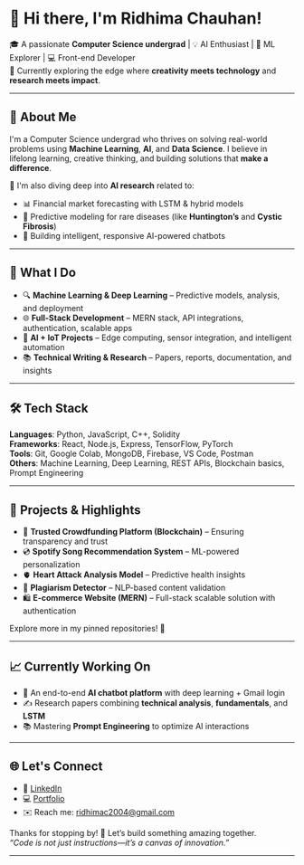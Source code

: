 # 👋 Hi there, I'm Ridhima Chauhan!

🎓 A passionate **Computer Science undergrad** | 💡 AI Enthusiast | 🤖 ML Explorer | 💻 Front-end Developer  
📍 Currently exploring the edge where **creativity meets technology** and **research meets impact**.

---

## 🧠 About Me

I'm a Computer Science undergrad who thrives on solving real-world problems using **Machine Learning**, **AI**, and **Data Science**. I believe in lifelong learning, creative thinking, and building solutions that **make a difference**.

🔬 I'm also diving deep into **AI research** related to:
- 📊 Financial market forecasting with LSTM & hybrid models
- 🧬 Predictive modeling for rare diseases (like **Huntington’s** and **Cystic Fibrosis**)
- 🤖 Building intelligent, responsive AI-powered chatbots

---

## 💼 What I Do

- 🔍 **Machine Learning & Deep Learning** – Predictive models, analysis, and deployment  
- 🌐 **Full-Stack Development** – MERN stack, API integrations, authentication, scalable apps  
- 🧠 **AI + IoT Projects** – Edge computing, sensor integration, and intelligent automation  
- 📚 **Technical Writing & Research** – Papers, reports, documentation, and insights

---

## 🛠️ Tech Stack

**Languages**: Python, JavaScript, C++, Solidity  
**Frameworks**: React, Node.js, Express, TensorFlow, PyTorch  
**Tools**: Git, Google Colab, MongoDB, Firebase, VS Code, Postman  
**Others**: Machine Learning, Deep Learning, REST APIs, Blockchain basics, Prompt Engineering

---

## 🚀 Projects & Highlights

- 🔐 **Trusted Crowdfunding Platform (Blockchain)** – Ensuring transparency and trust  
- 💿 **Spotify Song Recommendation System** – ML-powered personalization  
- 🫀 **Heart Attack Analysis Model** – Predictive health insights  
- 📖 **Plagiarism Detector** – NLP-based content validation  
- 🛍️ **E-commerce Website (MERN)** – Full-stack scalable solution with authentication

Explore more in my pinned repositories! 📌

---

## 📈 Currently Working On

- 📌 An end-to-end **AI chatbot platform** with deep learning + Gmail login  
- ✍️ Research papers combining **technical analysis**, **fundamentals**, and **LSTM**  
- 📚 Mastering **Prompt Engineering** to optimize AI interactions  

---

## 🌐 Let's Connect

- 💼 [LinkedIn](https://www.linkedin.com/in/ridhima-c-063a98249/)  
- 💻 [Portfolio](https://ridhima-chauhan-portfolio.netlify.app/)  
- ✉️ Reach me: ridhimac2004@gmail.com  

Thanks for stopping by! 🚀 Let’s build something amazing together.  
_“Code is not just instructions—it’s a canvas of innovation.”_

---
